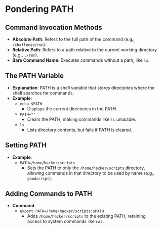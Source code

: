 # Pondering PATH

## Command Invocation Methods
- **Absolute Path**: Refers to the full path of the command (e.g., `/challenge/run`).
- **Relative Path**: Refers to a path relative to the current working directory (e.g., `./run`).
- **Bare Command Name**: Executes commands without a path, like `ls`.

## The PATH Variable
- **Explanation**: PATH is a shell variable that stores directories where the shell searches for commands.
- **Example**:
    - `echo $PATH`
        - Displays the current directories in the PATH.
    - `PATH=""`
        - Clears the PATH, making commands like `ls` unusable.
    - `ls`
        - Lists directory contents, but fails if PATH is cleared.

## Setting PATH
- **Example**:
    - `PATH=/home/hacker/scripts`
        - Sets the PATH to only the `/home/hacker/scripts` directory, allowing commands in that directory to be used by name (e.g., `goodscript`).

## Adding Commands to PATH
- **Command**:
    - `export PATH=/home/hacker/scripts:$PATH`
        - Adds `/home/hacker/scripts` to the existing PATH, retaining access to system commands like `cat`.